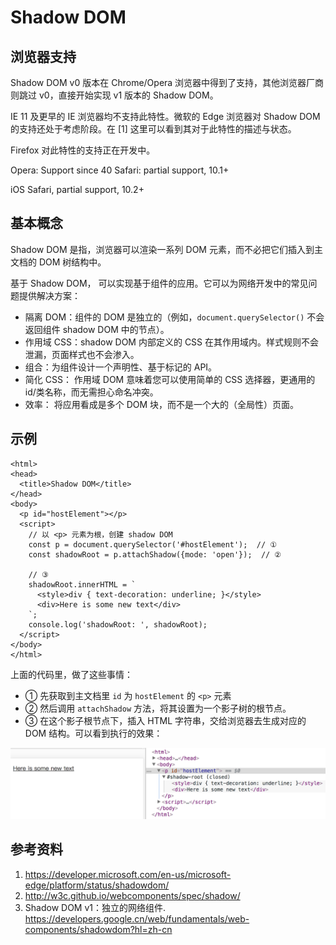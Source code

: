 # Shadow DOM


## 浏览器支持

Shadow DOM v0 版本在 Chrome/Opera 浏览器中得到了支持，其他浏览器厂商则跳过 v0，直接开始实现 v1 版本的 Shadow DOM。

IE 11 及更早的 IE 浏览器均不支持此特性。微软的 Edge 浏览器对 Shadow DOM 的支持还处于考虑阶段。在 [1] 这里可以看到其对于此特性的描述与状态。

Firefox 对此特性的支持正在开发中。

Opera: Support since 40
Safari: partial support, 10.1+

iOS Safari, partial support, 10.2+

## 基本概念

Shadow DOM 是指，浏览器可以渲染一系列 DOM 元素，而不必把它们插入到主文档的 DOM 树结构中。

基于 Shadow DOM， 可以实现基于组件的应用。它可以为网络开发中的常见问题提供解决方案：

+ 隔离 DOM：组件的 DOM 是独立的（例如，`document.querySelector()` 不会返回组件 shadow DOM 中的节点）。
+ 作用域 CSS：shadow DOM 内部定义的 CSS 在其作用域内。样式规则不会泄漏，页面样式也不会渗入。
+ 组合：为组件设计一个声明性、基于标记的 API。
+ 简化 CSS： 作用域 DOM 意味着您可以使用简单的 CSS 选择器，更通用的 id/类名称，而无需担心命名冲突。
+ 效率： 将应用看成是多个 DOM 块，而不是一个大的（全局性）页面。

## 示例

```
<html>
<head>
  <title>Shadow DOM</title>
</head>
<body>
  <p id="hostElement"></p>
  <script>
    // 以 <p> 元素为根，创建 shadow DOM
    const p = document.querySelector('#hostElement');  // ①
    const shadowRoot = p.attachShadow({mode: 'open'});  // ②

    // ③
    shadowRoot.innerHTML = `
      <style>div { text-decoration: underline; }</style>
      <div>Here is some new text</div>
    `;
    console.log('shadowRoot: ', shadowRoot);
  </script>
</body>
</html>
```

上面的代码里，做了这些事情：

+ ① 先获取到主文档里 `id` 为 `hostElement` 的 `<p>` 元素
+ ② 然后调用 `attachShadow` 方法，将其设置为一个影子树的根节点。
+ ③ 在这个影子根节点下，插入 HTML 字符串，交给浏览器去生成对应的 DOM 结构。可以看到执行的效果：

<img src="./images/shadow-dom.png"/>


## 参考资料

1. https://developer.microsoft.com/en-us/microsoft-edge/platform/status/shadowdom/
2. http://w3c.github.io/webcomponents/spec/shadow/
3. Shadow DOM v1：独立的网络组件. https://developers.google.cn/web/fundamentals/web-components/shadowdom?hl=zh-cn

